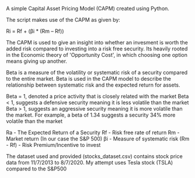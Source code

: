A simple Capital Asset Pricing Model (CAPM) created using Python.

The script makes use of the CAPM as given by:

Ri = Rf + (βi * (Rm – Rf))

The CAPM is used to give an insight into whether an invesment is worth the added risk compared to investing into a 
risk free security. Its heavily rooted in the Economic theory of 'Opportunity Cost', in which choosing one option 
means giving up another.

Beta is a measure of the volatility or systematic risk of a security compared to the entire market. Beta is used in
the CAPM model to describe the relationship between systematic risk and the expected return for assets. 

Beta = 1, denoted a price activity that is closely related with the market
Beta < 1, suggests a defensive security meaning it is less volatile than the market
Beta > 1, suggests an aggressive security meaning it is more volatile than the market. For example, a beta of 1.34 
suggests a security 34% more volatile than the market

Ra - The Expected Return of a Security
Rf - Risk free rate of return
Rm - Market return (In our case the S&P 500)
βi - Measure of systematic risk
(Rm - Rf) - Risk Premium/Incentive to invest

The dataset used and provided (stocks_dataset.csv) contains stock price data from 11/7/2013 to 8/7/2020. My attempt
uses Tesla stock (TSLA) compared to the S&P500
